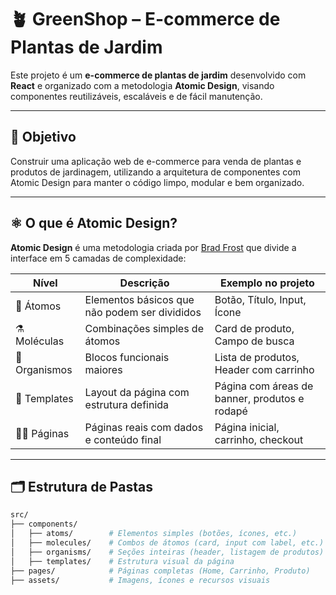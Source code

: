 # 🪴 GreenShop – E-commerce de Plantas de Jardim

Este projeto é um **e-commerce de plantas de jardim** desenvolvido com **React** e organizado com a metodologia **Atomic Design**, visando componentes reutilizáveis, escaláveis e de fácil manutenção.

---

## 🎯 Objetivo

Construir uma aplicação web de e-commerce para venda de plantas e produtos de jardinagem, utilizando a arquitetura de componentes com Atomic Design para manter o código limpo, modular e bem organizado.

---

## ⚛️ O que é Atomic Design?

**Atomic Design** é uma metodologia criada por [Brad Frost](https://bradfrost.com/blog/post/atomic-web-design/) que divide a interface em 5 camadas de complexidade:

| Nível        | Descrição                                      | Exemplo no projeto                   |
|--------------|------------------------------------------------|--------------------------------------|
| 🧱 Átomos     | Elementos básicos que não podem ser divididos | Botão, Título, Input, Ícone          |
| ⚗️ Moléculas  | Combinações simples de átomos                 | Card de produto, Campo de busca      |
| 🧬 Organismos | Blocos funcionais maiores                     | Lista de produtos, Header com carrinho |
| 🧾 Templates  | Layout da página com estrutura definida       | Página com áreas de banner, produtos e rodapé |
| 🧍‍♂️ Páginas    | Páginas reais com dados e conteúdo final     | Página inicial, carrinho, checkout   |

---

## 🗂 Estrutura de Pastas

```bash
src/
├── components/
│   ├── atoms/        # Elementos simples (botões, ícones, etc.)
│   ├── molecules/    # Combos de átomos (card, input com label, etc.)
│   ├── organisms/    # Seções inteiras (header, listagem de produtos)
│   ├── templates/    # Estrutura visual da página
├── pages/            # Páginas completas (Home, Carrinho, Produto)
├── assets/           # Imagens, ícones e recursos visuais


